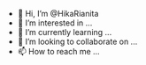 - 👋 Hi, I’m @HikaRianita
- 👀 I’m interested in ...
- 🌱 I’m currently learning ...
- 💞️ I’m looking to collaborate on ...
- 📫 How to reach me ...

<!---
HikaRianita/HikaRianita is a ✨ special ✨ repository because its `README.md` (this file) appears on your GitHub profile.
You can click the Preview link to take a look at your changes.
--->
